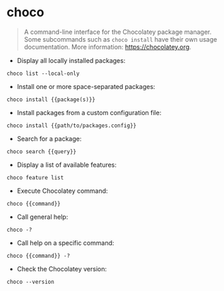 # choco

> A command-line interface for the Chocolatey package manager.
> Some subcommands such as `choco install` have their own usage documentation.
> More information: <https://chocolatey.org>.

- Display all locally installed packages:

`choco list --local-only`

- Install one or more space-separated packages:

`choco install {{package(s)}}`

- Install packages from a custom configuration file:

`choco install {{path/to/packages.config}}`

- Search for a package:

`choco search {{query}}`

- Display a list of available features:

`choco feature list`

- Execute Chocolatey command:

`choco {{command}}`

- Call general help:

`choco -?`

- Call help on a specific command:

`choco {{command}} -?`

- Check the Chocolatey version:

`choco --version`